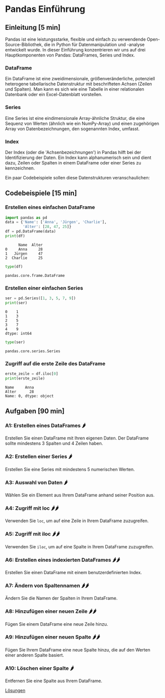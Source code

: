 # Pandas Einführung

## Einleitung [5 min]

Pandas ist eine leistungsstarke, flexible und einfach zu verwendende Open-Source-Bibliothek, die in Python für Datenmanipulation und -analyse entwickelt wurde. In dieser Einführung konzentrieren wir uns auf drei Hauptkomponenten von Pandas: DataFrames, Series und Index.

### DataFrame
Ein DataFrame ist eine zweidimensionale, größenveränderliche, potenziell heterogene tabellarische Datenstruktur mit beschrifteten Achsen (Zeilen und Spalten). Man kann es sich wie eine Tabelle in einer relationalen Datenbank oder ein Excel-Datenblatt vorstellen.

### Series
Eine Series ist eine eindimensionale Array-ähnliche Struktur, die eine Sequenz von Werten (ähnlich wie ein NumPy-Array) und einen zugehörigen Array von Datenbezeichnungen, den sogenannten Index, umfasst.

### Index
Der Index (oder die 'Achsenbezeichnungen') in Pandas hilft bei der Identifizierung der Daten. Ein Index kann alphanumerisch sein und dient dazu, Zeilen oder Spalten in einem DataFrame oder einer Series zu kennzeichnen.

Ein paar Codebeispiele sollen diese Datenstrukturen veranschaulichen:

## Codebeispiele [15 min]

### Erstellen eines einfachen DataFrame


```python
import pandas as pd
data = {'Name': ['Anna', 'Jürgen', 'Charlie'],
        'Alter': [28, 47, 25]}
df = pd.DataFrame(data)
print(df)
```

          Name  Alter
    0     Anna     28
    1   Jürgen     47
    2  Charlie     25



```python
type(df)
```




    pandas.core.frame.DataFrame



### Erstellen einer einfachen Series


```python
ser = pd.Series([1, 3, 5, 7, 9])
print(ser)
```

    0    1
    1    3
    2    5
    3    7
    4    9
    dtype: int64



```python
type(ser)
```




    pandas.core.series.Series



### Zugriff auf die erste Zeile des DataFrame


```python
erste_zeile = df.iloc[0]
print(erste_zeile)
```

    Name     Anna
    Alter      28
    Name: 0, dtype: object



## Aufgaben [90 min]

### A1: Erstellen eines DataFrames 🌶️
Erstellen Sie einen DataFrame mit Ihren eigenen Daten. Der DataFrame sollte mindestens 3 Spalten und 4 Zeilen haben.

### A2: Erstellen einer Series 🌶️
Erstellen Sie eine Series mit mindestens 5 numerischen Werten.

### A3: Auswahl von Daten 🌶️
Wählen Sie ein Element aus Ihrem DataFrame anhand seiner Position aus.

### A4: Zugriff mit loc 🌶️🌶️
Verwenden Sie `loc`, um auf eine Zeile in Ihrem DataFrame zuzugreifen.

### A5: Zugriff mit iloc 🌶️🌶️
Verwenden Sie `iloc`, um auf eine Spalte in Ihrem DataFrame zuzugreifen.

### A6: Erstellen eines indexierten DataFrames 🌶️🌶️
Erstellen Sie einen DataFrame mit einem benutzerdefinierten Index.

### A7: Ändern von Spaltennamen 🌶️🌶️
Ändern Sie die Namen der Spalten in Ihrem DataFrame.

### A8: Hinzufügen einer neuen Zeile 🌶️🌶️
Fügen Sie einem DataFrame eine neue Zeile hinzu.

### A9: Hinzufügen einer neuen Spalte 🌶️🌶️
Fügen Sie Ihrem DataFrame eine neue Spalte hinzu, die auf den Werten einer anderen Spalte basiert.

### A10: Löschen einer Spalte 🌶️
Entfernen Sie eine Spalte aus Ihrem DataFrame.

[Lösungen](pandas_einfuehrung_loesungen.md)


```python

```

